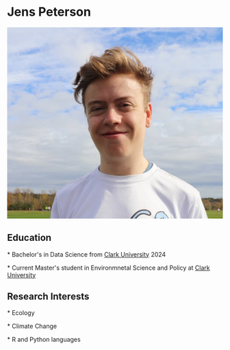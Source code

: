 # Jens Peterson

![profile picture](image.png)
## Education
\* Bachelor's in Data Science from [Clark University](https://www.clarku.edu/) 2024

\* Current Master's student in Environmnetal Science and Policy at [Clark University](https://www.clarku.edu/)

## Research Interests
\* Ecology

\* Climate Change

\* R and Python languages